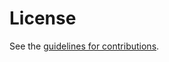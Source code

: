 # License

See the
[guidelines for contributions](https://github.com/ietf-wg-privacypass/draft-ietf-privacypass-auth-scheme-extensions/blob/main/CONTRIBUTING.md).
